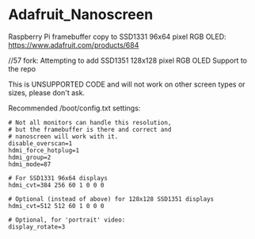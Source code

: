 # Adafruit_Nanoscreen
Raspberry Pi framebuffer copy to SSD1331 96x64 pixel RGB OLED:
https://www.adafruit.com/products/684

//57 fork:
Attempting to add SSD1351 128x128 pixel RGB OLED Support to the repo

This is UNSUPPORTED CODE and will not work on other screen types or sizes, please don't ask.

Recommended /boot/config.txt settings:

    # Not all monitors can handle this resolution,
    # but the framebuffer is there and correct and
    # nanoscreen will work with it.
    disable_overscan=1
    hdmi_force_hotplug=1
    hdmi_group=2
    hdmi_mode=87
    
    # For SSD1331 96x64 displays
    hdmi_cvt=384 256 60 1 0 0 0

    # Optional (instead of above) for 128x128 SSD1351 displays
    hdmi_cvt=512 512 60 1 0 0 0

    # Optional, for 'portrait' video:
    display_rotate=3
